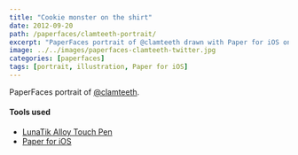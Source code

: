 ```yaml
---
title: "Cookie monster on the shirt"
date: 2012-09-20
path: /paperfaces/clamteeth-portrait/
excerpt: "PaperFaces portrait of @clamteeth drawn with Paper for iOS on an iPad."
image: ../../images/paperfaces-clamteeth-twitter.jpg
categories: [paperfaces]
tags: [portrait, illustration, Paper for iOS]
---
```


PaperFaces portrait of [@clamteeth](https://twitter.com/clamteeth).

#### Tools used

- [LunaTik Alloy Touch Pen](https://www.amazon.com/gp/product/B00821TR7G/ref=as_li_ss_tl?ie=UTF8&tag=mademist-20&linkCode=as2&camp=1789&creative=390957&creativeASIN=B00821TR7G)
- [Paper for iOS](https://paper.bywetransfer.com/)
